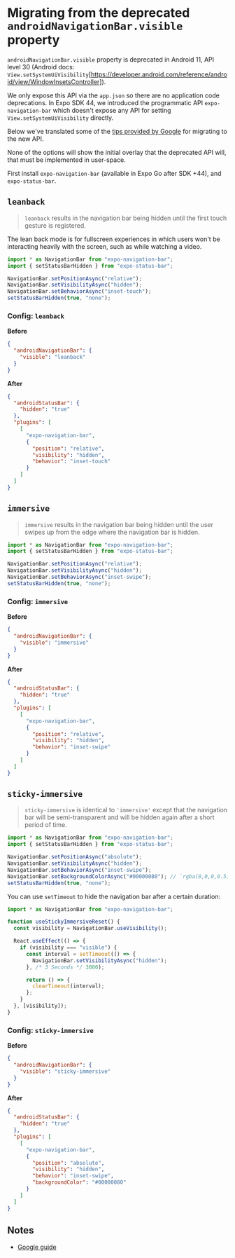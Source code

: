 # Migrating from the deprecated `androidNavigationBar.visible` property

`androidNavigationBar.visible` property is deprecated in Android 11, API level 30 (Android docs: `View.setSystemUiVisibility`[https://developer.android.com/reference/android/view/WindowInsetsController]).

We only expose this API via the `app.json` so there are no application code deprecations. In Expo SDK 44, we introduced the programmatic API `expo-navigation-bar` which doesn't expose any API for setting `View.setSystemUiVisibility` directly.

Below we've translated some of the [tips provided by Google](https://developer.android.com/training/system-ui/immersive) for migrating to the new API.

None of the options will show the initial overlay that the deprecated API will, that must be implemented in user-space.

First install `expo-navigation-bar` (available in Expo Go after SDK +44), and `expo-status-bar`.

## `leanback`

> `leanback` results in the navigation bar being hidden until the first touch gesture is registered.

The lean back mode is for fullscreen experiences in which users won't be interacting heavily with the screen, such as while watching a video.

<!-- TODO: How to get initial modal? -->
<!-- TODO: Return hidden on app state change -->

```ts
import * as NavigationBar from "expo-navigation-bar";
import { setStatusBarHidden } from "expo-status-bar";

NavigationBar.setPositionAsync("relative");
NavigationBar.setVisibilityAsync("hidden");
NavigationBar.setBehaviorAsync("inset-touch");
setStatusBarHidden(true, "none");
```

### Config: `leanback`

**Before**

```json
{
  "androidNavigationBar": {
    "visible": "leanback"
  }
}
```

**After**

```json
{
  "androidStatusBar": {
    "hidden": "true"
  },
  "plugins": [
    [
      "expo-navigation-bar",
      {
        "position": "relative",
        "visibility": "hidden",
        "behavior": "inset-touch"
      }
    ]
  ]
}
```

## `immersive`

> `immersive` results in the navigation bar being hidden until the user swipes up from the edge where the navigation bar is hidden.

<!-- TODO: How to get initial modal? -->
<!-- TODO: Return hidden on app state change -->

```ts
import * as NavigationBar from "expo-navigation-bar";
import { setStatusBarHidden } from "expo-status-bar";

NavigationBar.setPositionAsync("relative");
NavigationBar.setVisibilityAsync("hidden");
NavigationBar.setBehaviorAsync("inset-swipe");
setStatusBarHidden(true, "none");
```

### Config: `immersive`

**Before**

```json
{
  "androidNavigationBar": {
    "visible": "immersive"
  }
}
```

**After**

```json
{
  "androidStatusBar": {
    "hidden": "true"
  },
  "plugins": [
    [
      "expo-navigation-bar",
      {
        "position": "relative",
        "visibility": "hidden",
        "behavior": "inset-swipe"
      }
    ]
  ]
}
```

## `sticky-immersive`

> `sticky-immersive` is identical to `'immersive'` except that the navigation bar will be semi-transparent and will be hidden again after a short period of time.

```ts
import * as NavigationBar from "expo-navigation-bar";
import { setStatusBarHidden } from "expo-status-bar";

NavigationBar.setPositionAsync("absolute");
NavigationBar.setVisibilityAsync("hidden");
NavigationBar.setBehaviorAsync("inset-swipe");
NavigationBar.setBackgroundColorAsync("#00000080"); // `rgba(0,0,0,0.5)`
setStatusBarHidden(true, "none");
```

You can use `setTimeout` to hide the navigation bar after a certain duration:

```ts
import * as NavigationBar from "expo-navigation-bar";

function useStickyImmersiveReset() {
  const visibility = NavigationBar.useVisibility();

  React.useEffect(() => {
    if (visibility === "visible") {
      const interval = setTimeout(() => {
        NavigationBar.setVisibilityAsync("hidden");
      }, /* 3 Seconds */ 3000);

      return () => {
        clearTimeout(interval);
      };
    }
  }, [visibility]);
}
```

<!-- TODO: How to get initial modal? -->
<!-- TODO: Return hidden on app state change -->

### Config: `sticky-immersive`

**Before**

```json
{
  "androidNavigationBar": {
    "visible": "sticky-immersive"
  }
}
```

**After**

```json
{
  "androidStatusBar": {
    "hidden": "true"
  },
  "plugins": [
    [
      "expo-navigation-bar",
      {
        "position": "absolute",
        "visibility": "hidden",
        "behavior": "inset-swipe",
        "backgroundColor": "#00000080"
      }
    ]
  ]
}
```

## Notes

- [Google guide](https://developer.android.com/training/system-ui/immersive)

